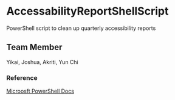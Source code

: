 # AccessabilityReportShellScript
PowerShell script to clean up quarterly accessibility reports


## Team Member
Yikai, Joshua, Akriti, Yun Chi

### Reference
[Microosft PowerShell Docs](https://docs.microsoft.com/en-us/powershell/?view=powershell-7)
